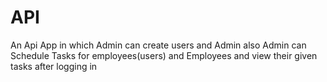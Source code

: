 # API

An Api App in which Admin can create users and Admin also
Admin can Schedule Tasks for employees(users)
and Employees and view their given tasks after logging in
